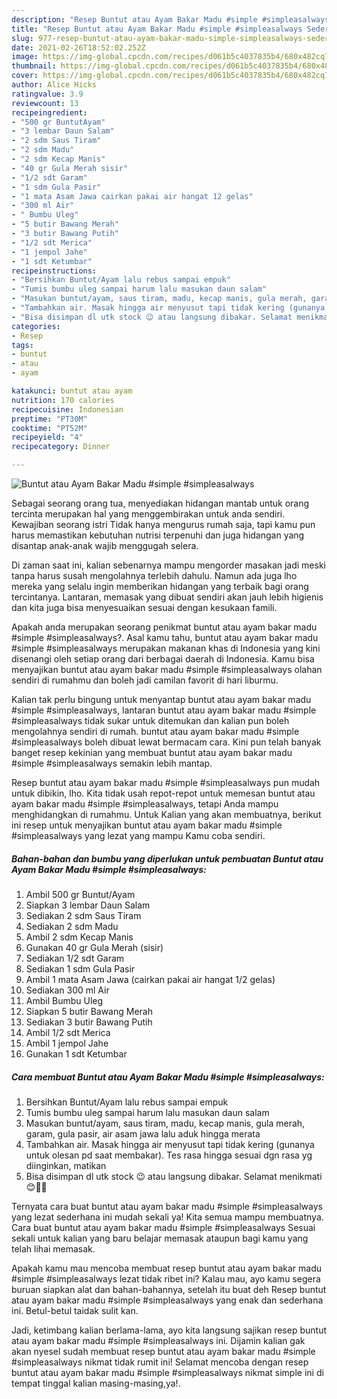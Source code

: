 ```yaml
---
description: "Resep Buntut atau Ayam Bakar Madu #simple #simpleasalways Sederhana Untuk Jualan"
title: "Resep Buntut atau Ayam Bakar Madu #simple #simpleasalways Sederhana Untuk Jualan"
slug: 977-resep-buntut-atau-ayam-bakar-madu-simple-simpleasalways-sederhana-untuk-jualan
date: 2021-02-26T18:52:02.252Z
image: https://img-global.cpcdn.com/recipes/d061b5c4037835b4/680x482cq70/buntut-atau-ayam-bakar-madu-simple-simpleasalways-foto-resep-utama.jpg
thumbnail: https://img-global.cpcdn.com/recipes/d061b5c4037835b4/680x482cq70/buntut-atau-ayam-bakar-madu-simple-simpleasalways-foto-resep-utama.jpg
cover: https://img-global.cpcdn.com/recipes/d061b5c4037835b4/680x482cq70/buntut-atau-ayam-bakar-madu-simple-simpleasalways-foto-resep-utama.jpg
author: Alice Hicks
ratingvalue: 3.9
reviewcount: 13
recipeingredient:
- "500 gr BuntutAyam"
- "3 lembar Daun Salam"
- "2 sdm Saus Tiram"
- "2 sdm Madu"
- "2 sdm Kecap Manis"
- "40 gr Gula Merah sisir"
- "1/2 sdt Garam"
- "1 sdm Gula Pasir"
- "1 mata Asam Jawa cairkan pakai air hangat 12 gelas"
- "300 ml Air"
- " Bumbu Uleg"
- "5 butir Bawang Merah"
- "3 butir Bawang Putih"
- "1/2 sdt Merica"
- "1 jempol Jahe"
- "1 sdt Ketumbar"
recipeinstructions:
- "Bersihkan Buntut/Ayam lalu rebus sampai empuk"
- "Tumis bumbu uleg sampai harum lalu masukan daun salam"
- "Masukan buntut/ayam, saus tiram, madu, kecap manis, gula merah, garam, gula pasir, air asam jawa lalu aduk hingga merata"
- "Tambahkan air. Masak hingga air menyusut tapi tidak kering (gunanya untuk olesan pd saat membakar). Tes rasa hingga sesuai dgn rasa yg diinginkan, matikan"
- "Bisa disimpan dl utk stock 😉 atau langsung dibakar. Selamat menikmati 😊👍🏻"
categories:
- Resep
tags:
- buntut
- atau
- ayam

katakunci: buntut atau ayam 
nutrition: 170 calories
recipecuisine: Indonesian
preptime: "PT30M"
cooktime: "PT52M"
recipeyield: "4"
recipecategory: Dinner

---
```



![Buntut atau Ayam Bakar Madu #simple #simpleasalways](https://img-global.cpcdn.com/recipes/d061b5c4037835b4/680x482cq70/buntut-atau-ayam-bakar-madu-simple-simpleasalways-foto-resep-utama.jpg)

Sebagai seorang orang tua, menyediakan hidangan mantab untuk orang tercinta merupakan hal yang menggembirakan untuk anda sendiri. Kewajiban seorang istri Tidak hanya mengurus rumah saja, tapi kamu pun harus memastikan kebutuhan nutrisi terpenuhi dan juga hidangan yang disantap anak-anak wajib menggugah selera.

Di zaman  saat ini, kalian sebenarnya mampu mengorder masakan jadi meski tanpa harus susah mengolahnya terlebih dahulu. Namun ada juga lho mereka yang selalu ingin memberikan hidangan yang terbaik bagi orang tercintanya. Lantaran, memasak yang dibuat sendiri akan jauh lebih higienis dan kita juga bisa menyesuaikan sesuai dengan kesukaan famili. 



Apakah anda merupakan seorang penikmat buntut atau ayam bakar madu #simple #simpleasalways?. Asal kamu tahu, buntut atau ayam bakar madu #simple #simpleasalways merupakan makanan khas di Indonesia yang kini disenangi oleh setiap orang dari berbagai daerah di Indonesia. Kamu bisa menyajikan buntut atau ayam bakar madu #simple #simpleasalways olahan sendiri di rumahmu dan boleh jadi camilan favorit di hari liburmu.

Kalian tak perlu bingung untuk menyantap buntut atau ayam bakar madu #simple #simpleasalways, lantaran buntut atau ayam bakar madu #simple #simpleasalways tidak sukar untuk ditemukan dan kalian pun boleh mengolahnya sendiri di rumah. buntut atau ayam bakar madu #simple #simpleasalways boleh dibuat lewat bermacam cara. Kini pun telah banyak banget resep kekinian yang membuat buntut atau ayam bakar madu #simple #simpleasalways semakin lebih mantap.

Resep buntut atau ayam bakar madu #simple #simpleasalways pun mudah untuk dibikin, lho. Kita tidak usah repot-repot untuk memesan buntut atau ayam bakar madu #simple #simpleasalways, tetapi Anda mampu menghidangkan di rumahmu. Untuk Kalian yang akan membuatnya, berikut ini resep untuk menyajikan buntut atau ayam bakar madu #simple #simpleasalways yang lezat yang mampu Kamu coba sendiri.

<!--inarticleads1-->

##### Bahan-bahan dan bumbu yang diperlukan untuk pembuatan Buntut atau Ayam Bakar Madu #simple #simpleasalways:

1. Ambil 500 gr Buntut/Ayam
1. Siapkan 3 lembar Daun Salam
1. Sediakan 2 sdm Saus Tiram
1. Sediakan 2 sdm Madu
1. Ambil 2 sdm Kecap Manis
1. Gunakan 40 gr Gula Merah (sisir)
1. Sediakan 1/2 sdt Garam
1. Sediakan 1 sdm Gula Pasir
1. Ambil 1 mata Asam Jawa (cairkan pakai air hangat 1/2 gelas)
1. Sediakan 300 ml Air
1. Ambil  Bumbu Uleg
1. Siapkan 5 butir Bawang Merah
1. Sediakan 3 butir Bawang Putih
1. Ambil 1/2 sdt Merica
1. Ambil 1 jempol Jahe
1. Gunakan 1 sdt Ketumbar




<!--inarticleads2-->

##### Cara membuat Buntut atau Ayam Bakar Madu #simple #simpleasalways:

1. Bersihkan Buntut/Ayam lalu rebus sampai empuk
1. Tumis bumbu uleg sampai harum lalu masukan daun salam
1. Masukan buntut/ayam, saus tiram, madu, kecap manis, gula merah, garam, gula pasir, air asam jawa lalu aduk hingga merata
1. Tambahkan air. Masak hingga air menyusut tapi tidak kering (gunanya untuk olesan pd saat membakar). Tes rasa hingga sesuai dgn rasa yg diinginkan, matikan
1. Bisa disimpan dl utk stock 😉 atau langsung dibakar. Selamat menikmati 😊👍🏻




Ternyata cara buat buntut atau ayam bakar madu #simple #simpleasalways yang lezat sederhana ini mudah sekali ya! Kita semua mampu membuatnya. Cara buat buntut atau ayam bakar madu #simple #simpleasalways Sesuai sekali untuk kalian yang baru belajar memasak ataupun bagi kamu yang telah lihai memasak.

Apakah kamu mau mencoba membuat resep buntut atau ayam bakar madu #simple #simpleasalways lezat tidak ribet ini? Kalau mau, ayo kamu segera buruan siapkan alat dan bahan-bahannya, setelah itu buat deh Resep buntut atau ayam bakar madu #simple #simpleasalways yang enak dan sederhana ini. Betul-betul taidak sulit kan. 

Jadi, ketimbang kalian berlama-lama, ayo kita langsung sajikan resep buntut atau ayam bakar madu #simple #simpleasalways ini. Dijamin kalian gak akan nyesel sudah membuat resep buntut atau ayam bakar madu #simple #simpleasalways nikmat tidak rumit ini! Selamat mencoba dengan resep buntut atau ayam bakar madu #simple #simpleasalways nikmat simple ini di tempat tinggal kalian masing-masing,ya!.


